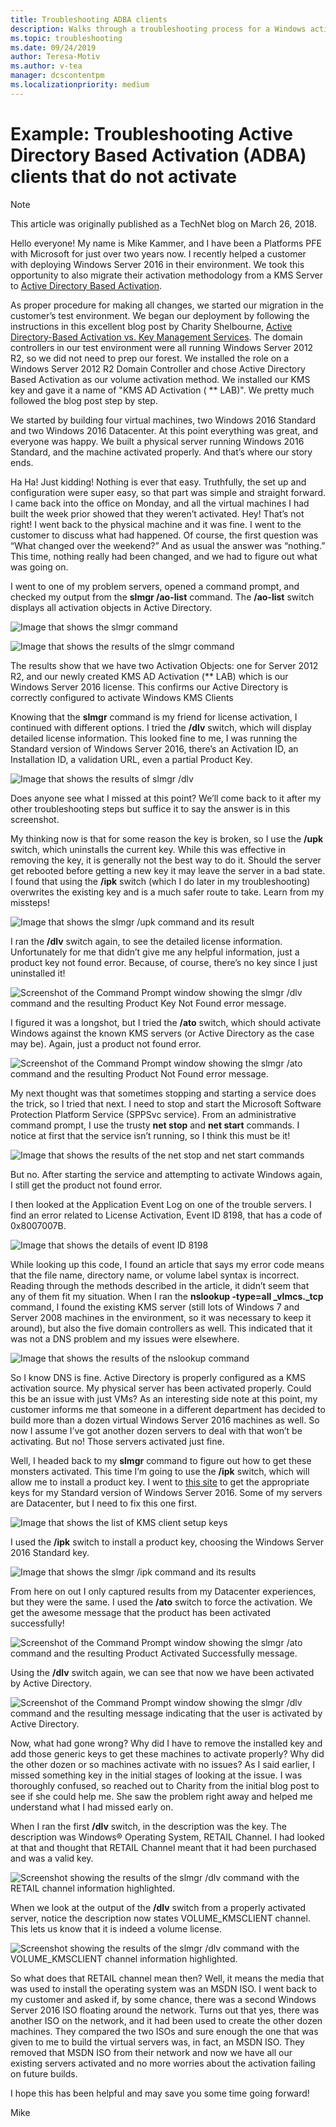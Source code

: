 ```yaml
---
title: Troubleshooting ADBA clients
description: Walks through a troubleshooting process for a Windows activation issue
ms.topic: troubleshooting
ms.date: 09/24/2019
author: Teresa-Motiv
ms.author: v-tea
manager: dcscontentpm
ms.localizationpriority: medium
---
```


# Example: Troubleshooting Active Directory Based Activation (ADBA) clients that do not activate

> [!NOTE]
> This article was originally published as a TechNet blog on March 26, 2018.

Hello everyone! My name is Mike Kammer, and I have been a Platforms PFE with Microsoft for just over two years now. I recently helped a customer with deploying Windows Server 2016 in their environment. We took this opportunity to also migrate their activation methodology from a KMS Server to [Active Directory Based Activation](/previous-versions/windows/hh852637(v=win.10)).

As proper procedure for making all changes, we started our migration in the customer’s test environment. We began our deployment by following the instructions in this excellent blog post by Charity Shelbourne, [Active Directory-Based Activation vs. Key Management Services](https://techcommunity.microsoft.com/t5/Core-Infrastructure-and-Security/Active-Directory-Based-Activation-vs-Key-Management-Services/ba-p/256016). The domain controllers in our test environment were all running Windows Server 2012 R2, so we did not need to prep our forest. We installed the role on a Windows Server 2012 R2 Domain Controller and chose Active Directory Based Activation as our volume activation method. We installed our KMS key and gave it a name of "KMS AD Activation ( ** LAB)". We pretty much followed the blog post step by step.

We started by building four virtual machines, two Windows 2016 Standard and two Windows 2016 Datacenter. At this point everything was great, and everyone was happy. We built a physical server running Windows 2016 Standard, and the machine activated properly. And that’s where our story ends.

Ha Ha! Just kidding! Nothing is ever that easy. Truthfully, the set up and configuration were super easy, so that part was simple and straight forward. I came back into the office on Monday, and all the virtual machines I had built the week prior showed that they weren’t activated. Hey! That’s not right! I went back to the physical machine and it was fine. I went to the customer to discuss what had happened. Of course, the first question was “What changed over the weekend?” And as usual the answer was “nothing.” This time, nothing really had been changed, and we had to figure out what was going on.

I went to one of my problem servers, opened a command prompt, and checked my output from the **slmgr /ao-list** command. The **/ao-list** switch displays all activation objects in Active Directory.

![Image that shows the slmgr command](./media/032618_1700_Troubleshoo1.png)

![Image that shows the results of the slmgr command](./media/032618_1700_Troubleshoo2.png)

The results show that we have two Activation Objects: one for Server 2012 R2, and our newly created KMS AD Activation (** LAB) which is our Windows Server 2016 license. This confirms our Active Directory is correctly configured to activate Windows KMS Clients

Knowing that the **slmgr** command is my friend for license activation, I continued with different options. I tried the **/dlv** switch, which will display detailed license information. This looked fine to me, I was running the Standard version of Windows Server 2016, there’s an Activation ID, an Installation ID, a validation URL, even a partial Product Key.

![Image that shows the results of slmgr /dlv](./media/ActivationTroubleshoot2b.jpg)

Does anyone see what I missed at this point? We’ll come back to it after my other troubleshooting steps but suffice it to say the answer is in this screenshot.

My thinking now is that for some reason the key is broken, so I use the **/upk** switch, which uninstalls the current key. While this was effective in removing the key, it is generally not the best way to do it. Should the server get rebooted before getting a new key it may leave the server in a bad state. I found that using the **/ipk** switch (which I do later in my troubleshooting) overwrites the existing key and is a much safer route to take. Learn from my missteps!

![Image that shows the slmgr /upk command and its result](./media/032618_1700_Troubleshoo3.png)

I ran the **/dlv** switch again, to see the detailed license information. Unfortunately for me that didn’t give me any helpful information, just a product key not found error. Because, of course, there’s no key since I just uninstalled it!

![Screenshot of the Command Prompt window showing the slmgr /dlv command and the resulting Product Key Not Found error message.](./media/032618_1700_Troubleshoo4.png)

I figured it was a longshot, but I tried the **/ato** switch, which should activate Windows against the known KMS servers (or Active Directory as the case may be). Again, just a product not found error.

![Screenshot of the Command Prompt window showing the slmgr /ato command and the resulting Product Not Found error message.](./media/032618_1700_Troubleshoo5.png)

My next thought was that sometimes stopping and starting a service does the trick, so I tried that next. I need to stop and start the Microsoft Software Protection Platform Service (SPPSvc service). From an administrative command prompt, I use the trusty **net stop** and **net start** commands. I notice at first that the service isn’t running, so I think this must be it!

![Image that shows the results of the net stop and net start commands](./media/032618_1700_Troubleshoo6.png)

But no. After starting the service and attempting to activate Windows again, I still get the product not found error.

I then looked at the Application Event Log on one of the trouble servers. I find an error related to License Activation, Event ID 8198, that has a code of 0x8007007B.

![Image that shows the details of event ID 8198](./media/032618_1700_Troubleshoo7.png)

While looking up this code, I found an article that says my error code means that the file name, directory name, or volume label syntax is incorrect. Reading through the methods described in the article, it didn’t seem that any of them fit my situation. When I ran the **nslookup -type=all _vlmcs._tcp** command, I found the existing KMS server (still lots of Windows 7 and Server 2008 machines in the environment, so it was necessary to keep it around), but also the five domain controllers as well. This indicated that it was not a DNS problem and my issues were elsewhere.

![Image that shows the results of the nslookup command](./media/032618_1700_Troubleshoo8.png)

So I know DNS is fine. Active Directory is properly configured as a KMS activation source. My physical server has been activated properly. Could this be an issue with just VMs? As an interesting side note at this point, my customer informs me that someone in a different department has decided to build more than a dozen virtual Windows Server 2016 machines as well. So now I assume I’ve got another dozen servers to deal with that won’t be activating. But no! Those servers activated just fine.

Well, I headed back to my **slmgr** command to figure out how to get these monsters activated. This time I’m going to use the **/ipk** switch, which will allow me to install a product key. I went to [this site](/previous-versions/windows/it-pro/windows-server-2012-r2-and-2012/jj612867(v=ws.11)) to get the appropriate keys for my Standard version of Windows Server 2016. Some of my servers are Datacenter, but I need to fix this one first.

![Image that shows the list of KMS client setup keys](./media/032618_1700_Troubleshoo9.png)

I used the **/ipk** switch to install a product key, choosing the Windows Server 2016 Standard key.

![Image that shows the slmgr /ipk command and its results](./media/032618_1700_Troubleshoo10.png)

From here on out I only captured results from my Datacenter experiences, but they were the same. I used the **/ato** switch to force the activation. We get the awesome message that the product has been activated successfully!

![Screenshot of the Command Prompt window showing the slmgr /ato command and the resulting Product Activated Successfully message.](./media/032618_1700_Troubleshoo11.png)

Using the **/dlv** switch again, we can see that now we have been activated by Active Directory.

![Screenshot of the Command Prompt window showing the slmgr /dlv command and the resulting message indicating that the user is activated by Active Directory.](./media/032618_1700_Troubleshoo12.png)

Now, what had gone wrong? Why did I have to remove the installed key and add those generic keys to get these machines to activate properly? Why did the other dozen or so machines activate with no issues? As I said earlier, I missed something key in the initial stages of looking at the issue. I was thoroughly confused, so reached out to Charity from the initial blog post to see if she could help me. She saw the problem right away and helped me understand what I had missed early on.

When I ran the first **/dlv** switch, in the description was the key. The description was Windows® Operating System, RETAIL Channel. I had looked at that and thought that RETAIL Channel meant that it had been purchased and was a valid key.

![Screenshot showing the results of the slmgr /dlv command with the RETAIL channel information highlighted.](./media/032618_1700_Troubleshoo13.png)

When we look at the output of the **/dlv** switch from a properly activated server, notice the description now states VOLUME_KMSCLIENT channel. This lets us know that it is indeed a volume license.

![Screenshot showing the results of the slmgr /dlv command with the VOLUME_KMSCLIENT channel information highlighted.](./media/032618_1700_Troubleshoo14.png)

So what does that RETAIL channel mean then? Well, it means the media that was used to install the operating system was an MSDN ISO. I went back to my customer and asked if, by some chance, there was a second Windows Server 2016 ISO floating around the network. Turns out that yes, there was another ISO on the network, and it had been used to create the other dozen machines. They compared the two ISOs and sure enough the one that was given to me to build the virtual servers was, in fact, an MSDN ISO. They removed that MSDN ISO from their network and now we have all our existing servers activated and no more worries about the activation failing on future builds.

I hope this has been helpful and may save you some time going forward!

Mike
